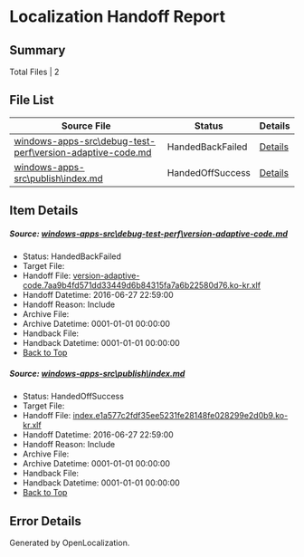 # <a name='report-top'></a> Localization Handoff Report

## Summary
 Total Files | 2

## File List
 Source File | Status | Details 
 ----------- | ------ | ------- 
 [windows-apps-src\debug-test-perf\version-adaptive-code.md](https://github.com/Microsoft/windows-apps/blob/3f81d80cef0fef6d24cad1b42ce9726b03857b5a/windows-apps-src/debug-test-perf/version-adaptive-code.md) | HandedBackFailed | [Details](#db6b9c83d36ac876661197dce81e5724e44bb6402046)
 [windows-apps-src\publish\index.md](https://github.com/Microsoft/windows-apps/blob/ac60bb4b9aa2dbd3d602eceffa64311b546367ea/windows-apps-src/publish/index.md) | HandedOffSuccess | [Details](#6b260dd6258d520233f6861217230adf493173203615)

## Item Details
##### <a name='db6b9c83d36ac876661197dce81e5724e44bb6402046'></a> Source: [windows-apps-src\debug-test-perf\version-adaptive-code.md](https://github.com/Microsoft/windows-apps/blob/3f81d80cef0fef6d24cad1b42ce9726b03857b5a/windows-apps-src/debug-test-perf/version-adaptive-code.md)
* Status: HandedBackFailed
* Target File: 
* Handoff File: [version-adaptive-code.7aa9b4fd571dd33449d6b84315fa7a6b22580d76.ko-kr.xlf](https://github.com/Microsoft/WDG.handoff/blob/e76da1483e08e288fe922bb5f899b6d12eeb5437/ol-handoff/Microsoft/windows-apps.ko-kr/master/version-adaptive-code.7aa9b4fd571dd33449d6b84315fa7a6b22580d76.ko-kr.xlf)
* Handoff Datetime: 2016-06-27 22:59:00
* Handoff Reason: Include
* Archive File: 
* Archive Datetime: 0001-01-01 00:00:00
* Handback File: 
* Handback Datetime: 0001-01-01 00:00:00
* [Back to Top](#report-top)

##### <a name='6b260dd6258d520233f6861217230adf493173203615'></a> Source: [windows-apps-src\publish\index.md](https://github.com/Microsoft/windows-apps/blob/ac60bb4b9aa2dbd3d602eceffa64311b546367ea/windows-apps-src/publish/index.md)
* Status: HandedOffSuccess
* Target File: 
* Handoff File: [index.e1a577c2fdf35ee5231fe28148fe028299e2d0b9.ko-kr.xlf](https://github.com/Microsoft/WDG.handoff/blob/e76da1483e08e288fe922bb5f899b6d12eeb5437/ol-handoff/Microsoft/windows-apps.ko-kr/master/index.e1a577c2fdf35ee5231fe28148fe028299e2d0b9.ko-kr.xlf)
* Handoff Datetime: 2016-06-27 22:59:00
* Handoff Reason: Include
* Archive File: 
* Archive Datetime: 0001-01-01 00:00:00
* Handback File: 
* Handback Datetime: 0001-01-01 00:00:00
* [Back to Top](#report-top)


## Error Details

Generated by OpenLocalization.
